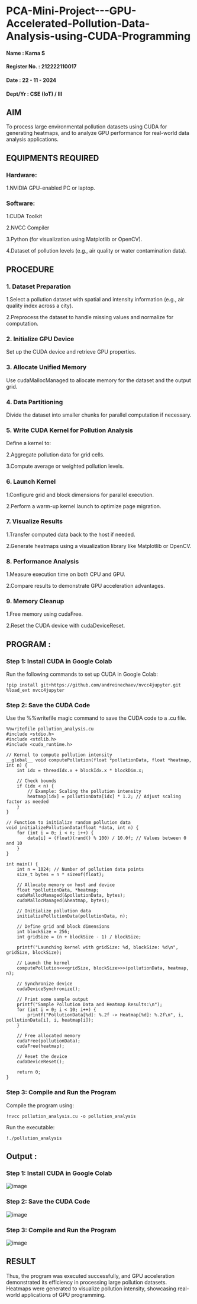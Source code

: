 # PCA-Mini-Project---GPU-Accelerated-Pollution-Data-Analysis-using-CUDA-Programming

#### Name : Karna S
#### Register No. : 212222110017
#### Date : 22 - 11 - 2024
#### Dept/Yr : CSE (IoT) / III

## AIM
To process large environmental pollution datasets using CUDA for generating heatmaps, and to analyze GPU performance for real-world data analysis applications.

## EQUIPMENTS REQUIRED
### Hardware: 
  1.NVIDIA GPU-enabled PC or laptop.
### Software:
  1.CUDA Toolkit
  
  2.NVCC Compiler
  
  3.Python (for visualization using Matplotlib or OpenCV).
  
  4.Dataset of pollution levels (e.g., air quality or water contamination data).

## PROCEDURE
### 1. Dataset Preparation
  1.Select a pollution dataset with spatial and intensity information (e.g., air quality index across a city).
  
  2.Preprocess the dataset to handle missing values and normalize for computation.
### 2. Initialize GPU Device
  Set up the CUDA device and retrieve GPU properties.
### 3. Allocate Unified Memory
  Use cudaMallocManaged to allocate memory for the dataset and the output grid.
### 4. Data Partitioning
  Divide the dataset into smaller chunks for parallel computation if necessary.
### 5. Write CUDA Kernel for Pollution Analysis
  Define a kernel to:
  
  2.Aggregate pollution data for grid cells.
  
  3.Compute average or weighted pollution levels.
### 6. Launch Kernel
  1.Configure grid and block dimensions for parallel execution.
  
  2.Perform a warm-up kernel launch to optimize page migration.
### 7. Visualize Results
  1.Transfer computed data back to the host if needed.
  
  2.Generate heatmaps using a visualization library like Matplotlib or OpenCV.
### 8. Performance Analysis
  1.Measure execution time on both CPU and GPU.
  
  2.Compare results to demonstrate GPU acceleration advantages.
### 9. Memory Cleanup
  1.Free memory using cudaFree.
  
  2.Reset the CUDA device with cudaDeviceReset.

## PROGRAM :
### Step 1: Install CUDA in Google Colab

Run the following commands to set up CUDA in Google Colab:

```
!pip install git+https://github.com/andreinechaev/nvcc4jupyter.git
%load_ext nvcc4jupyter
```
### Step 2: Save the CUDA Code

Use the %%writefile magic command to save the CUDA code to a .cu file.

```
%%writefile pollution_analysis.cu
#include <stdio.h>
#include <stdlib.h>
#include <cuda_runtime.h>

// Kernel to compute pollution intensity
__global__ void computePollution(float *pollutionData, float *heatmap, int n) {
    int idx = threadIdx.x + blockIdx.x * blockDim.x;

    // Check bounds
    if (idx < n) {
        // Example: Scaling the pollution intensity
        heatmap[idx] = pollutionData[idx] * 1.2; // Adjust scaling factor as needed
    }
}

// Function to initialize random pollution data
void initializePollutionData(float *data, int n) {
    for (int i = 0; i < n; i++) {
        data[i] = (float)(rand() % 100) / 10.0f; // Values between 0 and 10
    }
}

int main() {
    int n = 1024; // Number of pollution data points
    size_t bytes = n * sizeof(float);

    // Allocate memory on host and device
    float *pollutionData, *heatmap;
    cudaMallocManaged(&pollutionData, bytes);
    cudaMallocManaged(&heatmap, bytes);

    // Initialize pollution data
    initializePollutionData(pollutionData, n);

    // Define grid and block dimensions
    int blockSize = 256;
    int gridSize = (n + blockSize - 1) / blockSize;

    printf("Launching kernel with gridSize: %d, blockSize: %d\n", gridSize, blockSize);

    // Launch the kernel
    computePollution<<<gridSize, blockSize>>>(pollutionData, heatmap, n);

    // Synchronize device
    cudaDeviceSynchronize();

    // Print some sample output
    printf("Sample Pollution Data and Heatmap Results:\n");
    for (int i = 0; i < 10; i++) {
        printf("PollutionData[%d]: %.2f -> Heatmap[%d]: %.2f\n", i, pollutionData[i], i, heatmap[i]);
    }

    // Free allocated memory
    cudaFree(pollutionData);
    cudaFree(heatmap);

    // Reset the device
    cudaDeviceReset();

    return 0;
}
```

### Step 3: Compile and Run the Program

Compile the program using:

```
!nvcc pollution_analysis.cu -o pollution_analysis
```

Run the executable:

```
!./pollution_analysis
```

## Output :
### Step 1: Install CUDA in Google Colab
![image](https://github.com/user-attachments/assets/cca71f4a-2bfc-44f7-a32b-f18774df91e3)

### Step 2: Save the CUDA Code
![image](https://github.com/user-attachments/assets/be115cd8-6612-43b9-b613-fe1b726a21f1)

### Step 3: Compile and Run the Program
![image](https://github.com/user-attachments/assets/ffc9b47b-a148-403f-bc9f-35fb830fb96b)

## RESULT
Thus, the program was executed successfully, and GPU acceleration demonstrated its efficiency in processing large pollution datasets. Heatmaps were generated to visualize pollution intensity, showcasing real-world applications of GPU programming.
